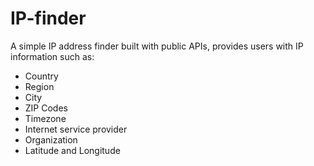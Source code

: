 # IP-finder


A simple IP address finder built with public APIs, provides users with IP information such as:

- Country 
- Region
- City
- ZIP Codes
- Timezone
- Internet service provider
- Organization
- Latitude and Longitude
